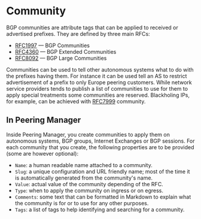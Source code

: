 # Community

BGP communities are attribute tags that can be applied to received or
advertised prefixes. They are defined by three main RFCs:

  * [RFC1997](https://tools.ietf.org/html/rfc1997) — BGP Communities
  * [RFC4360](https://tools.ietf.org/html/rfc4360) — BGP Extended Communities
  * [RFC8092](https://tools.ietf.org/html/rfc8092) — BGP Large Communities

Communities can be used to tell other autonomous systems what to do with the
prefixes having them. For instance it can be used tell an AS to restrict
advertisement of a prefix to only Europe peering customers. While network
service providers tends to publish a list of communities to use for them to
apply special treatments some communities are reserved. Blackholing IPs, for
example, can be achieved with [RFC7999](https://tools.ietf.org/html/rfc7999)
community.

## In Peering Manager

Inside Peering Manager, you create communities to apply them on autonomous
systems, BGP groups, Internet Exchanges or BGP sessions. For each community
that you create, the following properties are to be provided (some are however
optional):

  * `Name`: a human readable name attached to a community.
  * `Slug`: a unique configuration and URL friendly name; most of the time it
    is automatically generated from the community's name.
  * `Value`: actual value of the community depending of the RFC.
  * `Type`: when to apply the community on ingress or on egress.
  * `Comments`: some text that can be formatted in Markdown to explain what the
    community is for or to use for any other purposes.
  * `Tags`: a list of tags to help identifying and searching for a community.
